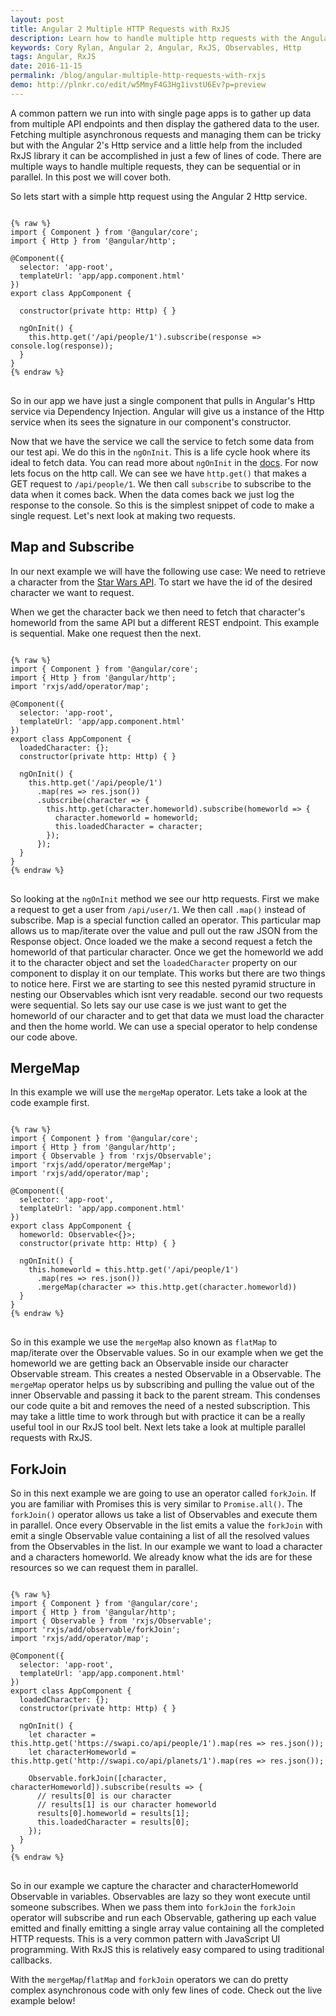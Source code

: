 ```yaml
---
layout: post
title: Angular 2 Multiple HTTP Requests with RxJS
description: Learn how to handle multiple http requests with the Angular 2 Http service and RxJS mergeMap.
keywords: Cory Rylan, Angular 2, Angular, RxJS, Observables, Http
tags: Angular, RxJS
date: 2016-11-15
permalink: /blog/angular-multiple-http-requests-with-rxjs
demo: http://plnkr.co/edit/w5MmyF4G3Hg1ivstU6Ev?p=preview
---
```


A common pattern we run into with single page apps is to gather up data from multiple API endpoints and 
then display the gathered data to the user. Fetching multiple asynchronous requests and managing them
can be tricky but with the Angular 2's Http service and a little help from the included RxJS library 
it can be accomplished in just a few of lines of code. There are multiple ways to handle multiple requests, 
they can be sequential or in parallel. In this post we will cover both.

So lets start with a simple http request using the Angular 2 Http service.

<pre class="language-javascript">
<code>
{% raw %}
import { Component } from '@angular/core';
import { Http } from '@angular/http';

@Component({
  selector: 'app-root',
  templateUrl: 'app/app.component.html'
})
export class AppComponent {

  constructor(private http: Http) { }
  
  ngOnInit() {
    this.http.get('/api/people/1').subscribe(response => console.log(response));
  }
}
{% endraw %}
</code>
</pre>

So in our app we have just a single component that pulls in Angular's Http service via Dependency Injection. Angular 
will give us a instance of the Http service when its sees the signature in our component's constructor. 

Now that we have the service we call the service to fetch some data from our test api. We do this in the `ngOnInit`. 
This is a life cycle hook where its ideal to fetch data. You can read more about `ngOnInit` in the <a href="#">docs</a>. 
For now lets focus on the http call. We can see we have `http.get()` that makes a GET request to `/api/people/1`. We then 
call `subscribe` to subscribe to the data when it comes back. When the data comes back we just log the
response to the console. So this is the simplest snippet of code to make a single request. Let's next look at 
making two requests.

## Map and Subscribe

In our next example we will have the following use case: We need to retrieve a character from 
the <a href="https://swapi.co/">Star Wars API</a>. To start we have the id of the desired character we want to request.

When we get the character back we then need to fetch that character's homeworld from the same API but a different REST endpoint. 
This example is sequential. Make one request then the next.

<pre class="language-javascript">
<code>
{% raw %}
import { Component } from '@angular/core';
import { Http } from '@angular/http';
import 'rxjs/add/operator/map';

@Component({
  selector: 'app-root',
  templateUrl: 'app/app.component.html'
})
export class AppComponent {
  loadedCharacter: {};
  constructor(private http: Http) { }
  
  ngOnInit() {
    this.http.get('/api/people/1')
      .map(res => res.json())
      .subscribe(character => {
        this.http.get(character.homeworld).subscribe(homeworld => {
          character.homeworld = homeworld;
          this.loadedCharacter = character;
        });
      });
  }
}
{% endraw %}
</code>
</pre>

So looking at the `ngOnInit` method we see our http requests. First we make a request to get
a user from `/api/user/1`. We then call `.map()` instead of subscribe. Map is a special function 
called an operator. This particular map allows us to map/iterate over the 
value and pull out the raw JSON from the Response object. Once loaded we the make a second request a fetch the homeworld
of that particular character. Once we get the homeworld we add it to the character object and set the `loadedCharacter`
property on our component to display it on our template. This works but there are two things to notice here. First
we are starting to see this nested pyramid structure in nesting our Observables which isnt very readable. second
our two requests were sequential. So lets say our use case is we just want to get the homeworld of our character and
to get that data we must load the character and then the home world. We can use a special operator to help
condense our code above.

## MergeMap

In this example we will use the `mergeMap` operator. Lets take a look at the code example first.

<pre class="language-javascript">
<code>
{% raw %}
import { Component } from '@angular/core';
import { Http } from '@angular/http';
import { Observable } from 'rxjs/Observable';
import 'rxjs/add/operator/mergeMap';
import 'rxjs/add/operator/map';

@Component({
  selector: 'app-root',
  templateUrl: 'app/app.component.html'
})
export class AppComponent {
  homeworld: Observable<{}>;
  constructor(private http: Http) { }
  
  ngOnInit() {
    this.homeworld = this.http.get('/api/people/1')
      .map(res => res.json())
      .mergeMap(character => this.http.get(character.homeworld))
  }
}
{% endraw %}
</code>
</pre>

So in this example we use the `mergeMap` also known as `flatMap` to map/iterate over the Observable values. 
So in our example when we get the homeworld we are getting back an Observable inside our character 
Observable stream. This creates a nested Observable in a Observable. The `mergeMap` operator helps 
us by subscribing and pulling the value out of the inner Observable and passing it back to the parent stream. 
This condenses our code quite a bit and removes the need of a nested subscription. This may take a little 
time to work through but with practice it can be a really useful tool in our RxJS tool belt. Next lets 
take a look at multiple parallel requests with RxJS.

## ForkJoin

So in this next example we are going to use an operator called `forkJoin`. If you are familiar with 
Promises this is very similar to `Promise.all()`. The `forkJoin()` operator allows us take a list
of Observables and execute them in parallel. Once every Observable in the list emits a value the `forkJoin`
with emit a single Observable value containing a list of all the resolved values from the Observables in the list.
In our example we want to load a character and a characters homeworld. We already know what the ids are for these 
resources so we can request them in parallel.

<pre class="language-javascript">
<code>
{% raw %}
import { Component } from '@angular/core';
import { Http } from '@angular/http';
import { Observable } from 'rxjs/Observable';
import 'rxjs/add/observable/forkJoin';
import 'rxjs/add/operator/map';

@Component({
  selector: 'app-root',
  templateUrl: 'app/app.component.html'
})
export class AppComponent {
  loadedCharacter: {};
  constructor(private http: Http) { }
  
  ngOnInit() {
    let character = this.http.get('https://swapi.co/api/people/1').map(res => res.json());
    let characterHomeworld = this.http.get('http://swapi.co/api/planets/1').map(res => res.json());

    Observable.forkJoin([character, characterHomeworld]).subscribe(results => {
      // results[0] is our character
      // results[1] is our character homeworld
      results[0].homeworld = results[1];
      this.loadedCharacter = results[0];
    });
  }
}
{% endraw %}
</code>
</pre>

So in our example we capture the character and characterHomeworld Observable in variables. Observables are lazy
so they wont execute until someone subscribes. When we pass them into `forkJoin` the `forkJoin` operator will
subscribe and run each Observable, gathering up each value emitted and finally emitting a single array
value containing all the completed HTTP requests. This is a very common pattern with JavaScript UI programming.
With RxJS this is relatively easy compared to using traditional callbacks.

With the `mergeMap`/`flatMap` and `forkJoin` operators we can do pretty complex asynchronous 
code with only few lines of code. Check out the live example below!